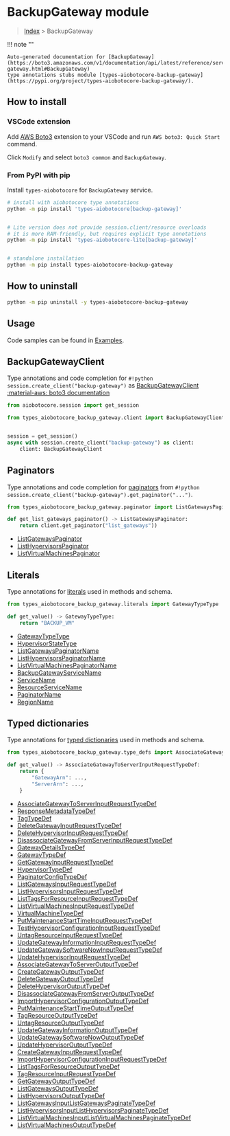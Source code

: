 # BackupGateway module

> [Index](../README.md) > BackupGateway


!!! note ""

    Auto-generated documentation for [BackupGateway](https://boto3.amazonaws.com/v1/documentation/api/latest/reference/services/backup-gateway.html#BackupGateway)
    type annotations stubs module [types-aiobotocore-backup-gateway](https://pypi.org/project/types-aiobotocore-backup-gateway/).

## How to install

### VSCode extension

Add [AWS Boto3](https://marketplace.visualstudio.com/items?itemName=Boto3typed.boto3-ide)
extension to your VSCode and run `AWS boto3: Quick Start` command.

Click `Modify` and select `boto3 common` and `BackupGateway`.

### From PyPI with pip

Install `types-aiobotocore` for `BackupGateway` service.

```bash
# install with aiobotocore type annotations
python -m pip install 'types-aiobotocore[backup-gateway]'


# Lite version does not provide session.client/resource overloads
# it is more RAM-friendly, but requires explicit type annotations
python -m pip install 'types-aiobotocore-lite[backup-gateway]'


# standalone installation
python -m pip install types-aiobotocore-backup-gateway
```



## How to uninstall

```bash
python -m pip uninstall -y types-aiobotocore-backup-gateway
```

## Usage

Code samples can be found in [Examples](./usage.md).

## BackupGatewayClient

Type annotations and code completion for  `#!python session.create_client("backup-gateway")` as [BackupGatewayClient](./client.md)
[:material-aws: boto3 documentation](https://boto3.amazonaws.com/v1/documentation/api/latest/reference/services/backup-gateway.html#BackupGateway.Client)

```python title="Usage example"
from aiobotocore.session import get_session

from types_aiobotocore_backup_gateway.client import BackupGatewayClient


session = get_session()
async with session.create_client("backup-gateway") as client:
    client: BackupGatewayClient
```


## Paginators

Type annotations and code completion for
[paginators](./paginators.md)
from `#!python session.create_client("backup-gateway").get_paginator("...")`.

```python title="Usage example"
from types_aiobotocore_backup_gateway.paginator import ListGatewaysPaginator

def get_list_gateways_paginator() -> ListGatewaysPaginator:
    return client.get_paginator("list_gateways"))
```

- [ListGatewaysPaginator](./paginators.md#listgatewayspaginator)
- [ListHypervisorsPaginator](./paginators.md#listhypervisorspaginator)
- [ListVirtualMachinesPaginator](./paginators.md#listvirtualmachinespaginator)








## Literals

Type annotations for [literals](./literals.md) used in methods and schema.

```python title="Usage example"
from types_aiobotocore_backup_gateway.literals import GatewayTypeType

def get_value() -> GatewayTypeType:
    return "BACKUP_VM"
```

- [GatewayTypeType](./literals.md#gatewaytypetype)
- [HypervisorStateType](./literals.md#hypervisorstatetype)
- [ListGatewaysPaginatorName](./literals.md#listgatewayspaginatorname)
- [ListHypervisorsPaginatorName](./literals.md#listhypervisorspaginatorname)
- [ListVirtualMachinesPaginatorName](./literals.md#listvirtualmachinespaginatorname)
- [BackupGatewayServiceName](./literals.md#backupgatewayservicename)
- [ServiceName](./literals.md#servicename)
- [ResourceServiceName](./literals.md#resourceservicename)
- [PaginatorName](./literals.md#paginatorname)
- [RegionName](./literals.md#regionname)




## Typed dictionaries

Type annotations for [typed dictionaries](./type_defs.md) used in methods and schema.

```python title="Usage example"
from types_aiobotocore_backup_gateway.type_defs import AssociateGatewayToServerInputRequestTypeDef

def get_value() -> AssociateGatewayToServerInputRequestTypeDef:
    return {
        "GatewayArn": ...,
        "ServerArn": ...,
    }
```

- [AssociateGatewayToServerInputRequestTypeDef](./type_defs.md#associategatewaytoserverinputrequesttypedef)
- [ResponseMetadataTypeDef](./type_defs.md#responsemetadatatypedef)
- [TagTypeDef](./type_defs.md#tagtypedef)
- [DeleteGatewayInputRequestTypeDef](./type_defs.md#deletegatewayinputrequesttypedef)
- [DeleteHypervisorInputRequestTypeDef](./type_defs.md#deletehypervisorinputrequesttypedef)
- [DisassociateGatewayFromServerInputRequestTypeDef](./type_defs.md#disassociategatewayfromserverinputrequesttypedef)
- [GatewayDetailsTypeDef](./type_defs.md#gatewaydetailstypedef)
- [GatewayTypeDef](./type_defs.md#gatewaytypedef)
- [GetGatewayInputRequestTypeDef](./type_defs.md#getgatewayinputrequesttypedef)
- [HypervisorTypeDef](./type_defs.md#hypervisortypedef)
- [PaginatorConfigTypeDef](./type_defs.md#paginatorconfigtypedef)
- [ListGatewaysInputRequestTypeDef](./type_defs.md#listgatewaysinputrequesttypedef)
- [ListHypervisorsInputRequestTypeDef](./type_defs.md#listhypervisorsinputrequesttypedef)
- [ListTagsForResourceInputRequestTypeDef](./type_defs.md#listtagsforresourceinputrequesttypedef)
- [ListVirtualMachinesInputRequestTypeDef](./type_defs.md#listvirtualmachinesinputrequesttypedef)
- [VirtualMachineTypeDef](./type_defs.md#virtualmachinetypedef)
- [PutMaintenanceStartTimeInputRequestTypeDef](./type_defs.md#putmaintenancestarttimeinputrequesttypedef)
- [TestHypervisorConfigurationInputRequestTypeDef](./type_defs.md#testhypervisorconfigurationinputrequesttypedef)
- [UntagResourceInputRequestTypeDef](./type_defs.md#untagresourceinputrequesttypedef)
- [UpdateGatewayInformationInputRequestTypeDef](./type_defs.md#updategatewayinformationinputrequesttypedef)
- [UpdateGatewaySoftwareNowInputRequestTypeDef](./type_defs.md#updategatewaysoftwarenowinputrequesttypedef)
- [UpdateHypervisorInputRequestTypeDef](./type_defs.md#updatehypervisorinputrequesttypedef)
- [AssociateGatewayToServerOutputTypeDef](./type_defs.md#associategatewaytoserveroutputtypedef)
- [CreateGatewayOutputTypeDef](./type_defs.md#creategatewayoutputtypedef)
- [DeleteGatewayOutputTypeDef](./type_defs.md#deletegatewayoutputtypedef)
- [DeleteHypervisorOutputTypeDef](./type_defs.md#deletehypervisoroutputtypedef)
- [DisassociateGatewayFromServerOutputTypeDef](./type_defs.md#disassociategatewayfromserveroutputtypedef)
- [ImportHypervisorConfigurationOutputTypeDef](./type_defs.md#importhypervisorconfigurationoutputtypedef)
- [PutMaintenanceStartTimeOutputTypeDef](./type_defs.md#putmaintenancestarttimeoutputtypedef)
- [TagResourceOutputTypeDef](./type_defs.md#tagresourceoutputtypedef)
- [UntagResourceOutputTypeDef](./type_defs.md#untagresourceoutputtypedef)
- [UpdateGatewayInformationOutputTypeDef](./type_defs.md#updategatewayinformationoutputtypedef)
- [UpdateGatewaySoftwareNowOutputTypeDef](./type_defs.md#updategatewaysoftwarenowoutputtypedef)
- [UpdateHypervisorOutputTypeDef](./type_defs.md#updatehypervisoroutputtypedef)
- [CreateGatewayInputRequestTypeDef](./type_defs.md#creategatewayinputrequesttypedef)
- [ImportHypervisorConfigurationInputRequestTypeDef](./type_defs.md#importhypervisorconfigurationinputrequesttypedef)
- [ListTagsForResourceOutputTypeDef](./type_defs.md#listtagsforresourceoutputtypedef)
- [TagResourceInputRequestTypeDef](./type_defs.md#tagresourceinputrequesttypedef)
- [GetGatewayOutputTypeDef](./type_defs.md#getgatewayoutputtypedef)
- [ListGatewaysOutputTypeDef](./type_defs.md#listgatewaysoutputtypedef)
- [ListHypervisorsOutputTypeDef](./type_defs.md#listhypervisorsoutputtypedef)
- [ListGatewaysInputListGatewaysPaginateTypeDef](./type_defs.md#listgatewaysinputlistgatewayspaginatetypedef)
- [ListHypervisorsInputListHypervisorsPaginateTypeDef](./type_defs.md#listhypervisorsinputlisthypervisorspaginatetypedef)
- [ListVirtualMachinesInputListVirtualMachinesPaginateTypeDef](./type_defs.md#listvirtualmachinesinputlistvirtualmachinespaginatetypedef)
- [ListVirtualMachinesOutputTypeDef](./type_defs.md#listvirtualmachinesoutputtypedef)


